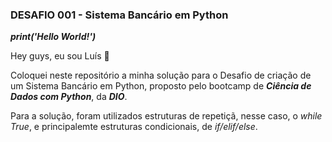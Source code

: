 
### DESAFIO 001 - Sistema Bancário em Python

***print('Hello World!')***

Hey guys, eu sou Luís 👋

Coloquei neste repositório a minha solução para o Desafio de criação de um Sistema Bancário em Python, proposto pelo bootcamp de ***Ciência de Dados com Python***, da ***DIO***.

Para a solução, foram utilizados estruturas de repetiçã, nesse caso, o *while True*, e principalemte estruturas condicionais, de *if/elif/else*.
